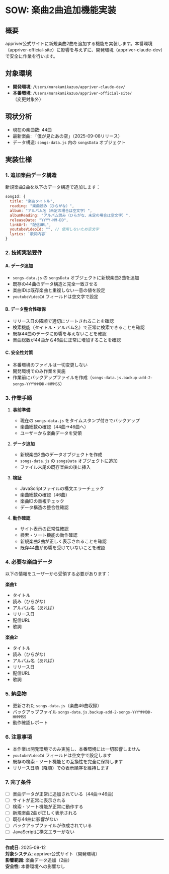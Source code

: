 # SOW: 楽曲2曲追加機能実装

## 概要
appriver公式サイトに新規楽曲2曲を追加する機能を実装します。本番環境（appriver-official-site）に影響を与えずに、開発環境（appriver-claude-dev）で安全に作業を行います。

## 対象環境
- **開発環境**: `/Users/murakamikazuo/appriver-claude-dev/`
- **本番環境**: `/Users/murakamikazuo/appriver-official-site/` （変更対象外）

## 現状分析
- 現在の楽曲数: 44曲
- 最新楽曲: 「僕が見たあの空」（2025-09-08リリース）
- データ構造: `songs-data.js` 内の `songsData` オブジェクト

## 実装仕様

### 1. 追加楽曲データ構造

新規楽曲2曲を以下のデータ構造で追加します：

```javascript
songId: {
  title: "楽曲タイトル",
  reading: "楽曲読み（ひらがな）",
  album: "アルバム名（未定の場合は空文字）",
  albumReading: "アルバム読み（ひらがな、未定の場合は空文字）",
  releaseDate: "YYYY-MM-DD",
  linkUrl: "配信URL",
  youtubeVideoId: "", // 使用しないため空文字
  lyrics: `歌詞内容`
}
```

### 2. 技術実装要件

#### A. データ追加
- `songs-data.js` の `songsData` オブジェクトに新規楽曲2曲を追加
- 既存の44曲のデータ構造と完全一致させる
- 楽曲IDは既存楽曲と重複しない一意の値を設定
- `youtubeVideoId` フィールドは空文字で設定

#### B. データ整合性確保
- リリース日の降順で適切にソートされることを確認
- 検索機能（タイトル・アルバム名）で正常に検索できることを確認
- 既存44曲のデータに影響を与えないことを確認
- 楽曲総数が44曲から46曲に正常に増加することを確認

#### C. 安全性対策
- 本番環境のファイルは一切変更しない
- 開発環境でのみ作業を実施
- 作業前にバックアップファイルを作成（`songs-data.js.backup-add-2-songs-YYYYMMDD-HHMMSS`）

### 3. 作業手順

1. **事前準備**
   - 現在の `songs-data.js` をタイムスタンプ付きでバックアップ
   - 楽曲総数の確認（44曲→46曲へ）
   - ユーザーから楽曲データを受領

2. **データ追加**
   - 新規楽曲2曲のデータオブジェクトを作成
   - `songs-data.js` の `songsData` オブジェクトに追加
   - ファイル末尾の既存楽曲の後に挿入

3. **検証**
   - JavaScriptファイルの構文エラーチェック
   - 楽曲総数の確認（46曲）
   - 楽曲IDの重複チェック
   - データ構造の整合性確認

4. **動作確認**
   - サイト表示の正常性確認
   - 検索・ソート機能の動作確認
   - 新規楽曲2曲が正しく表示されることを確認
   - 既存44曲が影響を受けていないことを確認

### 4. 必要な楽曲データ

以下の情報をユーザーから受領する必要があります：

**楽曲1:**
- タイトル
- 読み（ひらがな）
- アルバム名（あれば）
- リリース日
- 配信URL
- 歌詞

**楽曲2:**
- タイトル
- 読み（ひらがな）
- アルバム名（あれば）
- リリース日
- 配信URL
- 歌詞

### 5. 納品物
- 更新された `songs-data.js`（楽曲46曲収録）
- バックアップファイル `songs-data.js.backup-add-2-songs-YYYYMMDD-HHMMSS`
- 動作確認レポート

### 6. 注意事項
- 本作業は開発環境でのみ実施し、本番環境には一切影響しません
- `youtubeVideoId` フィールドは空文字で設定します
- 既存の検索・ソート機能との互換性を完全に保持します
- リリース日順（降順）での表示順序を維持します

### 7. 完了条件
- [ ] 楽曲データが正常に追加されている（44曲→46曲）
- [ ] サイトが正常に表示される
- [ ] 検索・ソート機能が正常に動作する
- [ ] 新規楽曲2曲が正しく表示される
- [ ] 既存44曲に影響がない
- [ ] バックアップファイルが作成されている
- [ ] JavaScriptに構文エラーがない

---

**作成日**: 2025-09-12  
**対象システム**: appriver公式サイト（開発環境）  
**影響範囲**: 楽曲データ追加（2曲）  
**安全性**: 本番環境への影響なし